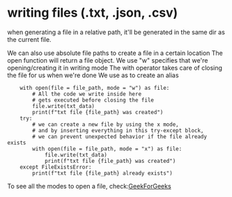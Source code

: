 # writing files (.txt, .json, .csv)

when generating a file in a relative path, 
it'll be generated in the same dir as the current file.

We can also use absolute file paths to create a file in a certain location
The open function will return a file object. 
We use "w" specifies that we're opening/creating it in writing mode
The with operator takes care of closing the file for us when we're done
We use as to create an alias
```
    with open(file = file_path, mode = "w") as file:
        # All the code we write inside here
        # gets executed before closing the file
        file.write(txt_data)
        print(f"txt file {file_path} was created")
    try:
        # we can create a new file by using the x mode,
        # and by inserting everything in this try-except block,
        # we can prevent unexpected behavior if the file already exists
        with open(file = file_path, mode = "x") as file:
            file.write(txt_data)
            print(f"txt file {file_path} was created")
    except FileExistsError:
        print(f"txt file {file_path} already exists")
```
To see all the modes to open a file, check:[GeekForGeeks](https://www.geeksforgeeks.org/python/file-mode-in-python/)